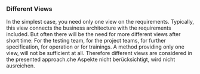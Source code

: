 ### Different Views
In the simplest case, you need only one view on the requirements. Typically, this view connects the business architecture with the requirements included.
But often there will be the need for more different views after short time: For the testing team, for the project teams, for further specification, for operation or for trainings. 
A method providing only one view, will not be sufficient at all. Therefore different views are considered in the presented approach.che Aspekte nicht berücksichtigt, wird nicht ausreichen.